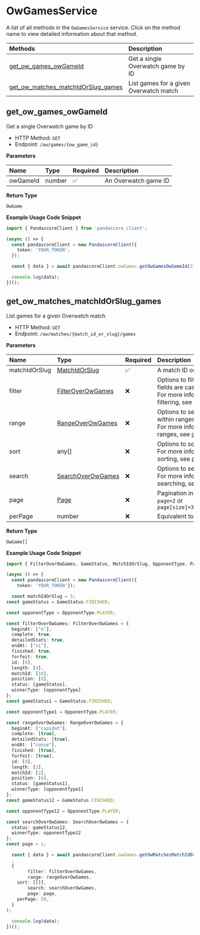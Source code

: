 # OwGamesService

A list of all methods in the `OwGamesService` service. Click on the method name to view detailed information about that method.

| Methods                                                                   | Description                            |
| :------------------------------------------------------------------------ | :------------------------------------- |
| [get_ow_games_owGameId](#get_ow_games_owgameid)                           | Get a single Overwatch game by ID      |
| [get_ow_matches_matchIdOrSlug_games](#get_ow_matches_matchidorslug_games) | List games for a given Overwatch match |

## get_ow_games_owGameId

Get a single Overwatch game by ID

- HTTP Method: `GET`
- Endpoint: `/ow/games/{ow_game_id}`

**Parameters**

| Name     | Type   | Required | Description          |
| :------- | :----- | :------- | :------------------- |
| owGameId | number | ✅       | An Overwatch game ID |

**Return Type**

`OwGame`

**Example Usage Code Snippet**

```typescript
import { PandascoreClient } from 'pandascore_client';

(async () => {
  const pandascoreClient = new PandascoreClient({
    token: 'YOUR_TOKEN',
  });

  const { data } = await pandascoreClient.owGames.getOwGamesOwGameId(3);

  console.log(data);
})();
```

## get_ow_matches_matchIdOrSlug_games

List games for a given Overwatch match

- HTTP Method: `GET`
- Endpoint: `/ow/matches/{match_id_or_slug}/games`

**Parameters**

| Name          | Type                                                | Required | Description                                                                                                                                         |
| :------------ | :-------------------------------------------------- | :------- | :-------------------------------------------------------------------------------------------------------------------------------------------------- |
| matchIdOrSlug | [MatchIdOrSlug](../models/MatchIdOrSlug.md)         | ✅       | A match ID or slug                                                                                                                                  |
| filter        | [FilterOverOwGames](../models/FilterOverOwGames.md) | ❌       | Options to filter results. String fields are case sensitive <br/>For more information on filtering, see [docs](/docs/filtering-and-sorting#filter). |
| range         | [RangeOverOwGames](../models/RangeOverOwGames.md)   | ❌       | Options to select results within ranges <br/>For more information on ranges, see [docs](/docs/filtering-and-sorting#range).                         |
| sort          | any[]                                               | ❌       | Options to sort results <br/>For more information on sorting, see [docs](/docs/filtering-and-sorting#sort).                                         |
| search        | [SearchOverOwGames](../models/SearchOverOwGames.md) | ❌       | Options to search results <br/>For more information on searching, see [docs](/docs/filtering-and-sorting#search).                                   |
| page          | [Page](../models/Page.md)                           | ❌       | Pagination in the form of `page=2` or `page[size]=30&page[number]=2`                                                                                |
| perPage       | number                                              | ❌       | Equivalent to `page[size]`                                                                                                                          |

**Return Type**

`OwGame[]`

**Example Usage Code Snippet**

```typescript
import { FilterOverOwGames, GameStatus, MatchIdOrSlug, OpponentType, Page, PandascoreClient, RangeOverOwGames, SearchOverOwGames } from 'pandascore_client';

(async () => {
  const pandascoreClient = new PandascoreClient({
	token: 'YOUR_TOKEN'});

  const matchIdOrSlug = 5;
const gameStatus = GameStatus.FINISHED;

const opponentType = OpponentType.PLAYER;

const filterOverOwGames: FilterOverOwGames = {
  beginAt: ["e"],
  complete: true,
  detailedStats: true,
  endAt: ["si"],
  finished: true,
  forfeit: true,
  id: [6],
  length: [4],
  matchId: [10],
  position: [8],
  status: [gameStatus],
  winnerType: [opponentType]
};
const gameStatus1 = GameStatus.FINISHED;

const opponentType1 = OpponentType.PLAYER;

const rangeOverOwGames: RangeOverOwGames = {
  beginAt: ["cupidat"],
  complete: [true],
  detailedStats: [true],
  endAt: ["conse"],
  finished: [true],
  forfeit: [true],
  id: [9],
  length: [2],
  matchId: [2],
  position: [6],
  status: [gameStatus1],
  winnerType: [opponentType1]
};
const gameStatus12 = GameStatus.FINISHED;

const opponentType12 = OpponentType.PLAYER;

const searchOverOwGames: SearchOverOwGames = {
  status: gameStatus12,
  winnerType: opponentType12
};
const page = 1;

  const { data } = await pandascoreClient.owGames.getOwMatchesMatchIdOrSlugGames(
  ,
  {
		filter: filterOverOwGames,
		range: rangeOverOwGames,
    sort: [[]],
		search: searchOverOwGames,
		page: page,
    perPage: 50,
  }
);

  console.log(data);
})();
```

<!-- This file was generated by liblab | https://liblab.com/ -->
